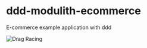 # ddd-modulith-ecommerce
E-commerce example application with ddd 

![Drag Racing](https://www.plantuml.com/plantuml/png/hPDHRiCW38RVEGKNI0_GXwfts0bGS3TKWX4cdRZzS6jPK6bIDEqD_tziVpyHLwgkr7sBXkuXPLVSPjrQiNpK5i6wRo3Sm9YdPdU2Od9l26l8BbMBnKEnZYnESdPjWrJPo6rs2lfzVJcJGLyXvv0-sQ79ILZ3BQok1api9cCCWomNFDkrWAjWS5ak-Vp24Sq_nVGcSf3mw2TU_-pPi--bWb75zKx6m_2X7fD9VIOlFrlON8ZodPWetckbOkQcdBcDfRtjoTlO5x8XlN9tGyQko4HEH3AUvJ4FpNd5FKpENB_qvlQUJ7F8vGdpaCV3s4wCBQ7rJtULusajlXzxoUWH6G9rPIrklVSkIQsr-DCKF7mFvdGw6S6LHOeNqk8XXWUKDgABPzNx8_7_0miH-15tTex03geyfOYapslMfWo7GrmX-NsBFm00)
```
